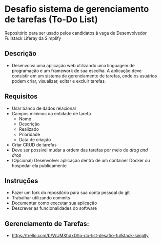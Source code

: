 # Desafio sistema de gerenciamento de tarefas (To-Do List)
Repositório para ser usado pelos candidatos à vaga de Desenvolvedor Fullstack Liferay da Simplify

## Descrição
- Desenvolva uma aplicação web utilizando uma linguagem de programação e um framework de sua escolha. A aplicação deve consistir em um sistema de gerenciamento de tarefas, onde os usuários podem criar, visualizar, editar e excluir tarefas.

## Requisitos
- Usar banco de dados relacional
- Campos mínimos da entidade de tarefa
    - Nome
    - Descrição
    - Realizado
    - Prioridade
    - Data de criação
- Criar CRUD de tarefas
- Deve ser possível mudar a ordem das tarefas por meio de _drag and drop_
- (Opcional) Desenvolver aplicação dentro de um container Docker ou hospedar ela publicamente

## Instruções
- Fazer um fork do repositório para sua conta pessoal do git
- Trabalhar utilizando commits
- Documentar como executar sua aplicação
- Descrever as funcionalidades do software

## Gerenciamento de Tarefas:
- https://trello.com/b/WUMXhdxD/to-do-list-desafio-fullstack-simplly
